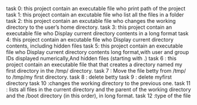 task 0: this project contain an executable file who print path of the project
task 1: this project contain an excutable file who list all the files in a folder
task 2: this project contain an excutable file who changes the working directory to the user’s home directory.
task 3: this project contain an executable file who Display current directory contents in a long format
task 4: this project contain an excutable file who Display current directory contents, including hidden files
task 5: this project contain an executable file who Display current directory contents long format,with user and group IDs displayed numerically,And hidden files (starting with .)
task 6 : this project contain an executable file that that creates a directory named my first directory in the /tmp/ directory.
task 7 : Move the file betty from /tmp/ to /tmp/my first directory.
task 8 : delete betty
task 9 : delete myfirst directory
task 10 :changes the working directory to the previous one.
task 11 :  lists all files in the current directory and the parent of the working directory and the /boot directory (in this order), in long format.
task 12 :type of the file 
